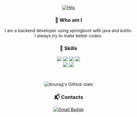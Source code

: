 <div align=center>
  
[![Hits](https://hits.seeyoufarm.com/api/count/incr/badge.svg?url=https%3A%2F%2Fgithub.com%2Flimheonjun%2Fhit-counter&count_bg=%2379C83D&title_bg=%23555555&icon=&icon_color=%23E7E7E7&title=hits&edge_flat=false)](https://hits.seeyoufarm.com)



### 👋 Who am I
I am a backend developer using springboot with java and kotlin.  
I always try to make better codes.
<br>

### 💪 Skills
![](https://img.shields.io/badge/Springboot-6DB33F?style=for-the-badge&logo=springboot&logoColor=white)
![](https://img.shields.io/badge/KOTLIN-FFFFFF?style=for-the-badge&logo=kotlin&logoColor=blueviolet)
![](https://img.shields.io/badge/JAVA-007396?style=for-the-badge&logo=java&logoColor=white)
![](https://img.shields.io/badge/Springsecurity-6DB33F?style=for-the-badge&logo=springsecurity&logoColor=white)  
![](https://img.shields.io/badge/JPA-6DB33F?style=for-the-badge&logo=springboot&logoColor=white)
![](https://img.shields.io/badge/DOCKER-4479A1?style=for-the-badge&logo=DOCKER&logoColor=white)
<!-- ![](https://img.shields.io/badge/Kubernetes-326CE5?style=for-the-badge&logo=Kubernetes&logoColor=white) -->
<br>

![Anurag's GitHub stats](https://github-readme-stats.vercel.app/api?username=limheonjun&show_icons=true&theme=radical)  

### :mailbox_with_mail: Contacts
[![Gmail Badge](https://img.shields.io/badge/-Gmail-d14836?style=flat-square&logo=Gmail&logoColor=white&link=mailto:jumong4000@gmail.com)](mailto:jumong4000@gmail.com)

</div>
